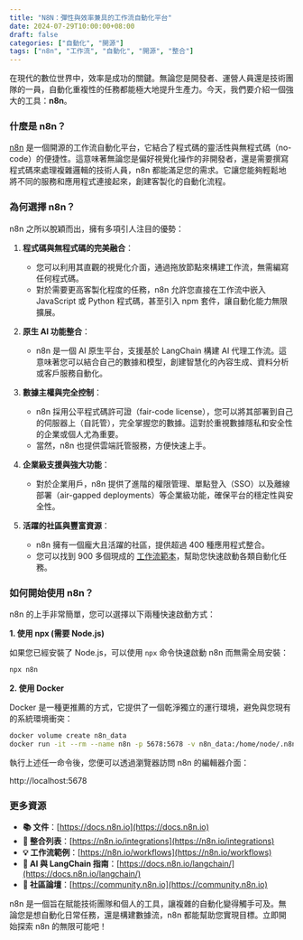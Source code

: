 ```yaml
---
title: "N8N：彈性與效率兼具的工作流自動化平台"
date: 2024-07-29T10:00:00+08:00
draft: false
categories: ["自動化", "開源"]
tags: ["n8n", "工作流", "自動化", "開源", "整合"]
---
```


在現代的數位世界中，效率是成功的關鍵。無論您是開發者、運營人員還是技術團隊的一員，自動化重複性的任務都能極大地提升生產力。今天，我們要介紹一個強大的工具：**n8n**。

### 什麼是 n8n？

[n8n](https://github.com/n8n-io/n8n) 是一個開源的工作流自動化平台，它結合了程式碼的靈活性與無程式碼（no-code）的便捷性。這意味著無論您是偏好視覺化操作的非開發者，還是需要撰寫程式碼來處理複雜邏輯的技術人員，n8n 都能滿足您的需求。它讓您能夠輕鬆地將不同的服務和應用程式連接起來，創建客製化的自動化流程。

### 為何選擇 n8n？

n8n 之所以脫穎而出，擁有多項引人注目的優勢：

1.  **程式碼與無程式碼的完美融合**：
    *   您可以利用其直觀的視覺化介面，通過拖放節點來構建工作流，無需編寫任何程式碼。
    *   對於需要更高客製化程度的任務，n8n 允許您直接在工作流中嵌入 JavaScript 或 Python 程式碼，甚至引入 npm 套件，讓自動化能力無限擴展。

2.  **原生 AI 功能整合**：
    *   n8n 是一個 AI 原生平台，支援基於 LangChain 構建 AI 代理工作流。這意味著您可以結合自己的數據和模型，創建智慧化的內容生成、資料分析或客戶服務自動化。

3.  **數據主權與完全控制**：
    *   n8n 採用公平程式碼許可證（fair-code license），您可以將其部署到自己的伺服器上（自託管），完全掌握您的數據。這對於重視數據隱私和安全性的企業或個人尤為重要。
    *   當然，n8n 也提供雲端託管服務，方便快速上手。

4.  **企業級支援與強大功能**：
    *   對於企業用戶，n8n 提供了進階的權限管理、單點登入（SSO）以及離線部署（air-gapped deployments）等企業級功能，確保平台的穩定性與安全性。

5.  **活躍的社區與豐富資源**：
    *   n8n 擁有一個龐大且活躍的社區，提供超過 400 種應用程式整合。
    *   您可以找到 900 多個現成的 [工作流範本](https://n8n.io/workflows)，幫助您快速啟動各類自動化任務。

### 如何開始使用 n8n？

n8n 的上手非常簡單，您可以選擇以下兩種快速啟動方式：

**1. 使用 npx (需要 Node.js)**

如果您已經安裝了 Node.js，可以使用 `npx` 命令快速啟動 n8n 而無需全局安裝：

```bash
npx n8n
```

**2. 使用 Docker**

Docker 是一種更推薦的方式，它提供了一個乾淨獨立的運行環境，避免與您現有的系統環境衝突：

```bash
docker volume create n8n_data
docker run -it --rm --name n8n -p 5678:5678 -v n8n_data:/home/node/.n8n docker.n8n.io/n8nio/n8n
```

執行上述任一命令後，您便可以透過瀏覽器訪問 n8n 的編輯器介面：

http://localhost:5678

### 更多資源

*   **📚 文件**：[https://docs.n8n.io](https://docs.n8n.io)
*   **🔧 整合列表**：[https://n8n.io/integrations](https://n8n.io/integrations)
*   **💡 工作流範例**：[https://n8n.io/workflows](https://n8n.io/workflows)
*   **🤖 AI 與 LangChain 指南**：[https://docs.n8n.io/langchain/](https://docs.n8n.io/langchain/)
*   **👥 社區論壇**：[https://community.n8n.io](https://community.n8n.io)

n8n 是一個旨在賦能技術團隊和個人的工具，讓複雜的自動化變得觸手可及。無論您是想自動化日常任務，還是構建數據流，n8n 都能幫助您實現目標。立即開始探索 n8n 的無限可能吧！